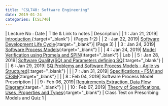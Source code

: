 ```yaml
---
title: "CSL740: Software Engineering"
date: 2019-01-24
categories: [CSL740]
---
```


| Lecture No : Date | Title & Link to notes | Description |
| 1 : Jan 21, 2019| [Introduction                ][1]{:target="_blank"}  |  (Pages 1-2)   |
| 2 : Jan 22, 2019| [Software Development Life Cycle][2]{:target="_blank"}|  (Page 3)     |
| 3 : Jan 24, 2019| [Software Process Models][3]{:target="_blank"}        |               |
| 4 : Jan 24, 2019| [Model Verification using Promela and SPIN][4]{:target="_blank"}  | Lab |
| 5 : Jan 28, 2019| [Software Quality(SQ) and Parameters defining SQ][5]{:target="_blank"}  |   |
| 6 : Jan 29, 2019| [SQ Problems and Software Process Models - Agile vs Structured][6]{:target="_blank"}  |   |
| 7 : Jan 31, 2019| [Specifications - FSM and CFSM][7]{:target="_blank"}  |   |
| 8 : Feb 04, 2019| Software Process Model Prescription  |   |
| 9 : Feb 06, 2019| [Requirements Extraction, Data Flow Diagram][9]{:target="_blank"}  |   |
| 10 : Feb 07, 2019| [Theory of Specifications, Uses, Properties and Types][10]{:target="_blank"}  | Class Test on Prescribing Models and Quiz 1  |


[1]: https://drive.google.com/file/d/1mMbzO34ghbWerAJ9umq2_dTjzqMaB4Ug/view?usp=sharing
[2]: https://drive.google.com/file/d/1mMbzO34ghbWerAJ9umq2_dTjzqMaB4Ug/view?usp=sharing
[3]: https://drive.google.com/file/d/1uKxQ12tdH0F7kHNkiPjdKUysxeY_nQ27/view?usp=sharing
[4]: https://drive.google.com/file/d/1lf-nc1DwdHhX2bE9sLzHhDn7pAEspgV7/view?usp=sharing
[5]: https://drive.google.com/file/d/1ym-5na94b7elka7YPb0tlPp4UDO0QmuE/view?usp=sharing
[6]: https://drive.google.com/file/d/1VhTwe68NyDtA_csq18yNgDGSCWhvQj-y/view?usp=sharing
[7]: https://drive.google.com/file/d/1HMxGVqEHfCNofjiDc5gfRpNebyzN3ieX/view?usp=sharing
[9]: https://drive.google.com/file/d/1O3Q8ASgD1o13cK0VraynXgy9p2uw2D1x/view?usp=sharing
[10]:https://drive.google.com/file/d/18_K8uoABcu3xfgNNosF8HO0gFwV2iggQ/view?usp=sharing 